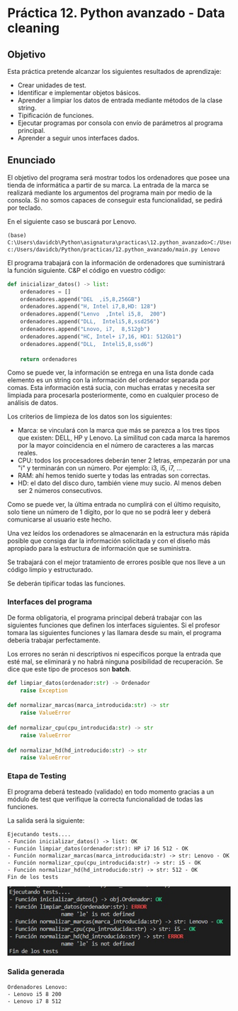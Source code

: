 # Práctica 12. Python avanzado - Data cleaning

## Objetivo
Esta práctica pretende alcanzar los siguientes resultados de aprendizaje:
- Crear unidades de test.
- Identificar e implementar objetos básicos.
- Aprender a limpiar los datos de entrada mediante métodos de la clase string.
- Tipificación de funciones.
- Ejecutar programas por consola con envío de parámetros al programa principal.
- Aprender a seguir unos interfaces dados.

## Enunciado

El objetivo del programa será mostrar todos los ordenadores que posee una tienda de informática a partir de su marca. La entrada de la marca se realizará mediante los argumentos del programa main por medio de la consola. Si no somos capaces de conseguir esta funcionalidad, se pedirá por teclado. 

En el siguiente caso se buscará por Lenovo.

```
(base) C:\Users\davidcb\Python\asignatura\practicas\12.python_avanzado>C:/Users/davidcb/Anaconda3/python.exe c:/Users/davidcb/Python/practicas/12.python_avanzado/main.py Lenovo 
``` 

El programa trabajará con la información de ordenadores que suministrará la función siguiente. C&P el código en vuestro código:

```python
def inicializar_datos() -> list:
    ordenadores = []
    ordenadores.append("DEL  ,i5,8,256GB")
    ordenadores.append("H, Intel i7,8,HD: 128")
    ordenadores.append("Lenvo  ,Intel i5,8,  200")
    ordenadores.append("DLL,  Inteli5,8,ssd256")
    ordenadores.append("Lnovo, i7,  8,512gb")
    ordenadores.append("HC, Intel+ i7,16, HD1: 512Gb1")
    ordenadores.append("DLL,  Inteli5,8,ssd6")

    return ordenadores
```

Como se puede ver, la información se entrega en una lista donde cada elemento es un string con la información del ordenador separada por comas. Esta información está sucia, con muchas erratas y necesita ser limpiada para procesarla posteriormente, como en cualquier proceso de análisis de datos.

Los criterios de limpieza de los datos son los siguientes:
- Marca: se vinculará con la marca que más se parezca a los tres tipos que existen: DELL, HP y Lenovo. La similitud con cada marca la haremos por la mayor coincidencia en el número de caracteres a las marcas reales.
- CPU: todos los procesadores deberán tener 2 letras, empezarán por una "i" y terminarán con un número. Por ejemplo: i3, i5, i7, ...
- RAM: ahí hemos tenido suerte y todas las entradas son correctas.
- HD: el dato del disco duro, también viene muy sucio. Al menos deben ser 2 números consecutivos.

Como se puede ver, la última entrada no cumplirá con el último requisito, solo tiene un número de 1 dígito, por lo que no se podrá leer y deberá comunicarse al usuario este hecho.

Una vez leídos los ordenadores se almacenarán en la estructura más rápida posible que consiga dar la información solicitada y con el diseño más apropiado para la estructura de información que se suministra.

Se trabajará con el mejor tratamiento de errores posible que nos lleve a un código limpio y estructurado. 

Se deberán tipificar todas las funciones.


### Interfaces del programa

De forma obligatoria, el programa principal deberá trabajar con las siguientes funciones que definen los interfaces siguientes. Si el profesor tomara las siguientes funciones y las llamara desde su main, el programa debería trabajar perfectamente.

Los errores no serán ni descriptivos ni específicos porque la entrada que esté mal, se eliminará y no habrá ninguna posibilidad de recuperación. Se dice que este tipo de procesos son **batch**.

```python
def limpiar_datos(ordenador:str) -> Ordenador
    raise Exception

def normalizar_marcas(marca_introducida:str) -> str
    raise ValueError

def normalizar_cpu(cpu_introducida:str) -> str
    raise ValueError

def normalizar_hd(hd_introducido:str) -> str
    raise ValueError
```

### Etapa de Testing

El programa deberá testeado (validado) en todo momento gracias a un módulo de test que verifique la correcta funcionalidad de todas las funciones.

La salida será la siguiente:
```
Ejecutando tests....
- Función inicializar_datos() -> list: OK
- Función limpiar_datos(ordenador:str): HP i7 16 512 - OK
- Función normalizar_marcas(marca_introducida:str) -> str: Lenovo - OK
- Función normalizar_cpu(cpu_introducida:str) -> str: i5 - OK
- Función normalizar_hd(hd_introducido:str) -> str: 512 - OK
Fin de los tests
```

![Output](output.jpg)

### Salida generada

```
Ordenadores Lenovo:
- Lenovo i5 8 200
- Lenovo i7 8 512
```




